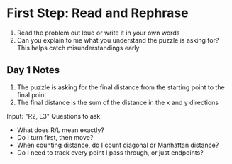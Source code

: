 # First Step: Read and Rephrase

1. Read the problem out loud or write it in your own words
2. Can you explain to me what you understand the puzzle is asking for?
This helps catch misunderstandings early

## Day 1 Notes

1. The puzzle is asking for the final distance from the starting point to the final point
2. The final distance is the sum of the distance in the x and y directions

Input: "R2, L3"
Questions to ask:
- What does R/L mean exactly?
- Do I turn first, then move?
- When counting distance, do I count diagonal or Manhattan distance?
- Do I need to track every point I pass through, or just endpoints?
